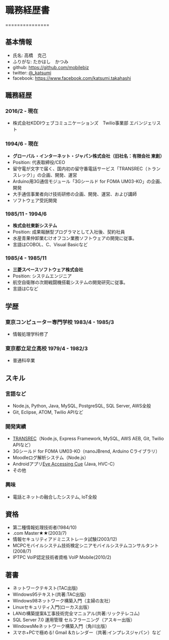 # 職務経歴書
===============

## 基本情報

*    氏名: 高橋　克己
*    ふりがな: たかはし　かつみ
*    github: https://github.com/mobilebiz
*    twitter: [@_katsumi](https://twitter.com/_katsumi)
*    facebook: https://www.facebook.com/katsumi.takahashi


## 職務経歴

### 2016/2 - 現在

- 株式会社KDDIウェブコミュニケーションズ　Twilio事業部 エバンジェリスト

### 1994/6 - 現在

- **グローバル・インターネット・ジャパン株式会社（旧社名：有限会社 東創）**
- Position: 代表取締役/CEO
- 留守電が文字で届く、国内初の留守番電話サービス「TRANSREC（トランスレック）」の企画、開発、運営
- Arduino用3G通信モジュール「3Gシールド for FOMA UM03-KO」の企画、開発
- 大手通信事業者向け技術研修の企画、開発、運営、および講師
- ソフトウェア受託開発

### 1985/11 - 1994/6

- **株式会社東新システム**
- Position: 成果報酬型プログラマとして入社後、契約社員
- 水産青果仲卸業むけオフコン業務ソフトウェアの開発に従事。
- 言語はCOBOL、C、Visual Basicなど

### 1985/4 - 1985/11

- **三菱スペースソフトウェア株式会社**
- Position: システムエンジニア
- 航空自衛隊の次期戦闘機搭載システムの開発研究に従事。
- 言語はCなど

## 学歴

### 東京コンピューター専門学校 1983/4 - 1985/3

- 情報処理学科修了

### 東京都立足立高校 1979/4 - 1982/3

-   普通科卒業

## スキル

### 言語など

*   Node.js, Python, Java, MySQL, PostgreSQL, SQL Server, AWS全般
*   Git, Eclipse, ATOM, Twilio APIなど

### 開発実績

*   [TRANSREC](http://www.transrec.net/)（Node.js, Express Framework, MySQL, AWS AEB, Git, Twilio APIなど）
*   3Gシールド for FOMA UM03-KO（nanoJBrend, Arduino Cライブラリ）
*   Moodleログ解析システム（Node.js）
*   Androidアプリ[Eye Accessing Cue](http://plus-sensing.omron.co.jp/egg-project/app/katsumisan/) (Java, HVC-C）
*   その他

### 興味

*   電話とネットの融合したシステム, IoT全般

## 資格

*   第二種情報処理技術者(1984/10)
*   .com Master★★(2003/7)
*   情報セキュリティアドミニストレータ試験(2003/12)
*   MCPCモバイルシステム技術検定シニアモバイルシステムコンサルタント(2008/7)
*   IPTPC VoIP認定技術者資格 VoIP Mobile(2010/2)

## 著書

*   ネットワークテキスト(TAC出版)
*   Windows95テキスト(共著:TAC出版)
*   Windows98ネットワーク構築入門（主婦の友社）
*   Linuxセキュリティ入門(ローカス出版）
*   LANの構築提案&工事技術完全マニュアル(共著:リックテレコム)
*   SQL Server 7.0 運用管理 セルフラーニング（アスキー出版）
*   WindowsMeネットワーク構築入門（角川出版）
*   スマホ+PCで極める! Gmail &カレンダー（共著:インプレスジャパン）など

